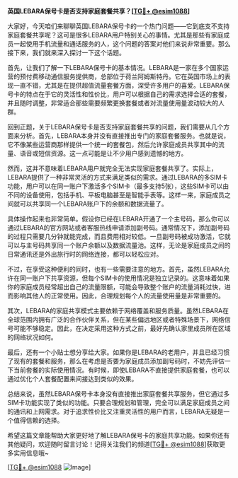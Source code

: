 **英国LEBARA保号卡是否支持家庭套餐共享？[[TG💪+ @esim1088](https://t.me/s/esim1088)]**

大家好，今天咱们来聊聊英国LEBARA保号卡的一个热门问题——它到底支不支持家庭套餐共享呢？这可是很多LEBARA用户特别关心的事情。尤其是那些有家庭成员一起使用手机流量和通话服务的人，这个问题的答案对他们来说非常重要。那么接下来，我们就来深入探讨一下这个话题。

首先，让我们了解一下LEBARA保号卡的基本情况。LEBARA是一家在多个国家运营的预付费移动通信服务提供商，总部位于荷兰阿姆斯特丹。它在英国市场上的表现一直不错，尤其是在提供超值流量套餐方面，深受许多用户的喜爱。LEBARA保号卡的特点在于它的灵活性和性价比，用户可以根据自己的需求选择合适的套餐，并且随时调整，非常适合那些需要频繁更换套餐或者对流量使用量波动较大的人群。

回到正题，关于LEBARA保号卡是否支持家庭套餐共享的问题，我们需要从几个方面来分析。首先，LEBARA本身并没有直接推出专门的家庭套餐服务。也就是说，它不像某些运营商那样提供一个统一的套餐包，然后允许家庭成员共享其中的流量、语音或短信资源。这一点可能是让不少用户感到遗憾的地方。

然而，这并不意味着LEBARA用户就完全无法实现家庭套餐共享了。实际上，LEBARA提供了一种非常灵活的方式来满足类似的需求。通过LEBARA的多SIM卡功能，用户可以在同一账户下激活多个SIM卡（最多支持5张），这些SIM卡可以由不同的设备使用，包括手机、平板电脑甚至是智能手表等。这样一来，家庭成员之间就可以共享同一个LEBARA账户下的余额和数据流量了。

具体操作起来也非常简单。假设你已经在LEBARA开通了一个主号码，那么你可以通过LEBARA的官方网站或者客服热线申请添加副号码。通常情况下，添加副号码的过程只需要几分钟就能完成，而且费用相对较低。一旦副号码被成功激活，它就可以与主号码共享同一个账户余额以及数据流量池。这样，无论是家庭成员之间的日常通讯还是外出旅行时的网络连接，都可以轻松应对。

不过，在享受这种便利的同时，也有一些需要注意的地方。首先，虽然LEBARA允许在同一账户下共享资源，但每个SIM卡的使用情况是独立记录的。这意味着如果你的家庭成员经常超出自己的流量限额，可能会导致整个账户的流量消耗过快，进而影响其他人的正常使用。因此，合理规划每个人的流量使用量是非常重要的。

其次，LEBARA的家庭共享模式主要依赖于网络覆盖和服务质量。虽然LEBARA在全球范围内拥有广泛的合作伙伴关系，但在某些偏远地区或者特殊场景下，网络信号可能不够稳定。因此，在决定采用这种方式之前，最好先确认家里成员所在区域的网络状况如何。

最后，还有一个小贴士想分享给大家。如果你是LEBARA的老用户，并且已经习惯了现有的套餐和服务，那么在考虑是否要为家庭成员添加副号码时，不妨先评估一下当前套餐的实际使用情况。有时候，即使LEBARA不直接提供家庭套餐，也可以通过优化个人套餐配置来间接达到类似的效果。

总结来说，虽然LEBARA保号卡本身没有直接推出家庭套餐共享服务，但它通过多SIM卡功能实现了类似的功能。只要合理规划和管理，完全可以满足家庭成员之间的通讯和上网需求。对于追求性价比又注重灵活性的用户而言，LEBARA无疑是一个值得信赖的选择。

希望这篇文章能帮助大家更好地了解LEBARA保号卡的家庭共享功能。如果你还有其他疑问，欢迎随时留言讨论！记得关注我们的频道[[TG💪+ @esim1088](https://t.me/s/esim1088)]获取更多实用信息哦~

[[TG💪+ @esim1088](https://t.me/s/esim1088) ![Image](https://i.postimg.cc/4NQfJmqS/Snipaste-2025-05-13-00-14-12.png)]